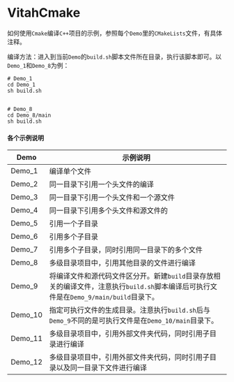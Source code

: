 # VitahCmake

如何使用`Cmake`编译`C++`项目的示例，参照每个`Demo`里的`CMakeLists`文件，有具体注释。

编译方法：进入到当前`Demo`的`build.sh`脚本文件所在目录，执行该脚本即可。以`Demo_1`和`Demo_8`为例：
```shell 
# Demo_1 
cd Demo_1
sh build.sh


# Demo_8
cd Demo_8/main 
sh build.sh
```

#### 各个示例说明


| Demo      |   示例说明 | 
| -         |   -  | 
| Demo_1    |   编译单个文件 | 
| Demo_2    |   同一目录下引用一个头文件的编译 | 
| Demo_3    |   同一目录下引用一个头文件和一个源文件 | 
| Demo_4    |   同一目录下引用多个头文件和源文件的 | 
| Demo_5    |   引用一个子目录 | 
| Demo_6    |   引用多个子目录 | 
| Demo_7    |   引用多个子目录，同时引用同一目录下的多个文件 | 
| Demo_8    |   多级目录项目中，引用其他目录的文件进行编译 | 
| Demo_9    |   将编译文件和源代码文件区分开。新建`build`目录存放相关的编译文件，注意执行`build.sh`脚本编译后可执行文件是在`Demo_9/main/build`目录下。 | 
| Demo_10   |   指定可执行文件的生成目录。注意执行`build.sh`后与`Demo_9`不同的是可执行文件是在`Demo_10/main`目录下。 | 
| Demo_11   |   多级目录项目中，引用外部文件夹代码，同时引用子目录进行编译 | 
| Demo_12   |   多级目录项目中，引用外部文件夹代码，同时引用子目录以及同一目录下文件进行编译 | 